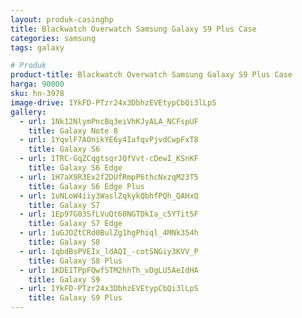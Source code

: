 ```yaml
---
layout: produk-casinghp
title: Blackwatch Overwatch Samsung Galaxy S9 Plus Case
categories: samsung
tags: galaxy

# Produk
product-title: Blackwatch Overwatch Samsung Galaxy S9 Plus Case
harga: 90000
sku: hn-3978
image-drive: 1YkFD-PTzr24x3DbhzEVEtypCbQi3lLpS
gallery:
  - url: 1Nk12NlymPncBq3eiVhKJyALA_NCFspUF
    title: Galaxy Note 8
  - url: 1YqvlF7AOnikYE6y4IafqvPjvdCwpFxT8
    title: Galaxy S6
  - url: 1TRC-GqZCqgtsqrJQfVvt-cDewI_KSnKF
    title: Galaxy S6 Edge
  - url: 1H7aX9R3Ex2f2DUfRmpP6thcNxzqM23T5
    title: Galaxy S6 Edge Plus
  - url: 1uNLoW4iiy3WaslZqkykQbhfPQh_QAHxQ
    title: Galaxy S7
  - url: 1Ep97G03SfLVuQt60NGTDkIa_c5YTit5F
    title: Galaxy S7 Edge
  - url: 1uGJOZtCRd0BulZg1hgPhiql_4MNk354h
    title: Galaxy S8
  - url: 1qbdBsPVEIx_ldAQI_-cotSNGiy3KVV_P
    title: Galaxy S8 Plus
  - url: 1KDE1TPpFQwfSTM2hhTh_vDgLU5AeIdHA
    title: Galaxy S9
  - url: 1YkFD-PTzr24x3DbhzEVEtypCbQi3lLpS
    title: Galaxy S9 Plus
---
```

